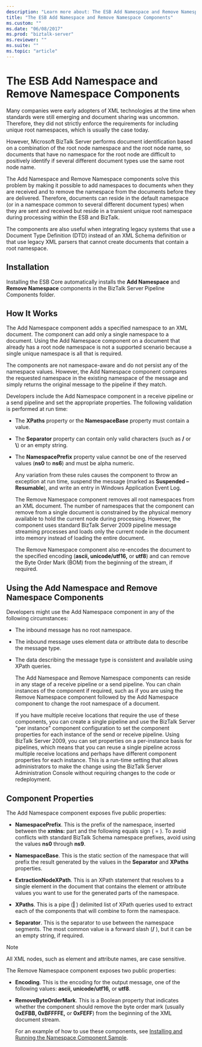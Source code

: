 ```yaml
---
description: "Learn more about: The ESB Add Namespace and Remove Namespace Components"
title: "The ESB Add Namespace and Remove Namespace Components"
ms.custom: ""
ms.date: "06/08/2017"
ms.prod: "biztalk-server"
ms.reviewer: ""
ms.suite: ""
ms.topic: "article"
---
```

# The ESB Add Namespace and Remove Namespace Components
Many companies were early adopters of XML technologies at the time when standards were still emerging and document sharing was uncommon. Therefore, they did not strictly enforce the requirements for including unique root namespaces, which is usually the case today.  
  
 However, Microsoft BizTalk Server performs document identification based on a combination of the root node namespace and the root node name, so documents that have no namespace for the root node are difficult to positively identify if several different document types use the same root node name.  
  
 The Add Namespace and Remove Namespace components solve this problem by making it possible to add namespaces to documents when they are received and to remove the namespace from the documents before they are delivered. Therefore, documents can reside in the default namespace (or in a namespace common to several different document types) when they are sent and received but reside in a transient unique root namespace during processing within the ESB and BizTalk.  
  
 The components are also useful when integrating legacy systems that use a Document Type Definition (DTD) instead of an XML Schema definition or that use legacy XML parsers that cannot create documents that contain a root namespace.  
  
## Installation  
 Installing the ESB Core automatically installs the **Add Namespace** and **Remove Namespace** components in the BizTalk Server Pipeline Components folder.  
  
## How It Works  
 The Add Namespace component adds a specified namespace to an XML document. The component can add only a single namespace to a document. Using the Add Namespace component on a document that already has a root node namespace is not a supported scenario because a single unique namespace is all that is required.  
  
 The components are not namespace-aware and do not persist any of the namespace values. However, the Add Namespace component compares the requested namespace in the existing namespace of the message and simply returns the original message to the pipeline if they match.  
  
 Developers include the Add Namespace component in a receive pipeline or a send pipeline and set the appropriate properties. The following validation is performed at run time:  
  
- The **XPaths** property or the **NamespaceBase** property must contain a value.  
  
- The **Separator** property can contain only valid characters (such as **/** or **\\**) or an empty string.  
  
- The **NamespacePrefix** property value cannot be one of the reserved values (**ns0** to **ns6**) and must be alpha numeric.  
  
  Any variation from these rules causes the component to throw an exception at run time, suspend the message (marked as **Suspended – Resumable**), and write an entry in Windows Application Event Log.  
  
  The Remove Namespace component removes all root namespaces from an XML document. The number of namespaces that the component can remove from a single document is constrained by the physical memory available to hold the current node during processing. However, the component uses standard BizTalk Server 2009 pipeline message streaming processes and loads only the current node in the document into memory instead of loading the entire document.  
  
  The Remove Namespace component also re-encodes the document to the specified encoding (**ascii, unicode/utf16,** or **utf8**) and can remove the Byte Order Mark (BOM) from the beginning of the stream, if required.  
  
## Using the Add Namespace and Remove Namespace Components  
 Developers might use the Add Namespace component in any of the following circumstances:  
  
- The inbound message has no root namespace.  
  
- The inbound message uses element data or attribute data to describe the message type.  
  
- The data describing the message type is consistent and available using XPath queries.  
  
  The Add Namespace and Remove Namespace components can reside in any stage of a receive pipeline or a send pipeline. You can chain instances of the component if required, such as if you are using the Remove Namespace component followed by the Add Namespace component to change the root namespace of a document.  
  
  If you have multiple receive locations that require the use of these components, you can create a single pipeline and use the BizTalk Server "per instance" component configuration to set the component properties for each instance of the send or receive pipeline. Using BizTalk Server 2009, you can set properties on a per-instance basis for pipelines, which means that you can reuse a single pipeline across multiple receive locations and perhaps have different component properties for each instance. This is a run-time setting that allows administrators to make the change using the BizTalk Server Administration Console without requiring changes to the code or redeployment.  
  
## Component Properties  
 The Add Namespace component exposes five public properties:  
  
-   **NamespacePrefix**. This is the prefix of the namespace, inserted between the **xmlns:** part and the following equals sign ( = ). To avoid conflicts with standard BizTalk Schema namespace prefixes, avoid using the values **ns0** through **ns9**.  
  
-   **NamespaceBase**. This is the static section of the namespace that will prefix the result generated by the values in the **Separator** and **XPaths** properties.  
  
-   **ExtractionNodeXPath**. This is an XPath statement that resolves to a single element in the document that contains the element or attribute values you want to use for the generated parts of the namespace.  
  
-   **XPaths**. This is a pipe (**&#124;** ) delimited list of XPath queries used to extract each of the components that will combine to form the namespace.  
  
-   **Separator**. This is the separator to use between the namespace segments. The most common value is a forward slash (**/** ), but it can be an empty string, if required.  
  
> [!NOTE]
>  All XML nodes, such as element and attribute names, are case sensitive.  
  
 The Remove Namespace component exposes two public properties:  
  
- **Encoding**. This is the encoding for the output message, one of the following values: **ascii, unicode/utf16,** or **utf8**.  
  
- **RemoveByteOrderMark**. This is a Boolean property that indicates whether the component should remove the byte order mark (usually **0xEFBB, 0xBFFFFE,** or **0xFEFF**) from the beginning of the XML document stream.  
  
  For an example of how to use these components, see [Installing and Running the Namespace Component Sample](../esb-toolkit/installing-and-running-the-namespace-component-sample.md).
